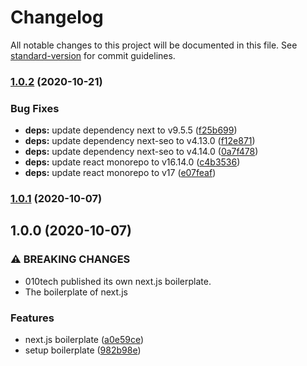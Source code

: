 # Changelog

All notable changes to this project will be documented in this file. See [standard-version](https://github.com/conventional-changelog/standard-version) for commit guidelines.

### [1.0.2](https://github.com/010tech/nextjs-boilerplate/compare/v1.0.1...v1.0.2) (2020-10-21)


### Bug Fixes

* **deps:** update dependency next to v9.5.5 ([f25b699](https://github.com/010tech/nextjs-boilerplate/commit/f25b6992f6efd8c0e3073f0becdbfe909d70240d))
* **deps:** update dependency next-seo to v4.13.0 ([f12e871](https://github.com/010tech/nextjs-boilerplate/commit/f12e87130842fb256da9005fb4e509376aabd81f))
* **deps:** update dependency next-seo to v4.14.0 ([0a7f478](https://github.com/010tech/nextjs-boilerplate/commit/0a7f478e6b1610eb0dc493047dcc6f12fc45f1c5))
* **deps:** update react monorepo to v16.14.0 ([c4b3536](https://github.com/010tech/nextjs-boilerplate/commit/c4b3536068e81bf0e2b675a90743c1a555dc7ee0))
* **deps:** update react monorepo to v17 ([e07feaf](https://github.com/010tech/nextjs-boilerplate/commit/e07feaf96a93a29d35a3fde24e59dbfac98b9182))

### [1.0.1](https://github.com/010tech/nextjs-boilerplate/compare/v1.0.0...v1.0.1) (2020-10-07)

## 1.0.0 (2020-10-07)


### ⚠ BREAKING CHANGES

* 010tech published its own next.js boilerplate.
* The boilerplate of next.js

### Features

* next.js boilerplate ([a0e59ce](https://github.com/010tech/nextjs-boilerplate/commit/a0e59cebddf4cd49b0a677b9c4ee93870173b011))
* setup boilerplate ([982b98e](https://github.com/010tech/nextjs-boilerplate/commit/982b98ee3a80b48e585509a743de5cc1ea17b59b))

